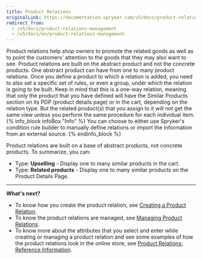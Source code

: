 ```yaml
---
title: Product Relations
originalLink: https://documentation.spryker.com/v5/docs/product-relations-management
redirect_from:
  - /v5/docs/product-relations-management
  - /v5/docs/en/product-relations-management
---
```


Product relations help shop owners to promote the related goods as well as to point the customers' attention to the goods that they may also want to see.
Product relations are built on the abstract product and not the concrete products. One abstract product can have from one to many product relations. Once you define a product to which a relation is added, you need to also set a specific set of rules, or even a group, under which the relation is going to be built. Keep in mind that this is a one-way relation, meaning that only the product that you have defined will have the Similar Products section on its PDP (product details page) or in the cart, depending on the relation type. But the related product(s) that you assign to it will not get the same view unless you perform the same procedure for each individual item. 
{% info_block infoBox "Info" %}
You can choose to either use Spryker's condition rule builder to manually define relations or import the information from an external source.
{% endinfo_block %}

Product relations are built on a base of abstract products, not concrete products.
To summarize, you can:
* Type: **Upselling** - Display one to many similar products in the cart.
* Type: **Related products** - Display one to many similar products on the Product Details Page.
***
**What's next?**

* To know how you create the product relation, see [Creating a Product Relation](https://documentation.spryker.com/docs/en/creating-a-product-relation).
* To know the product relations are managed, see [Managing Product Relations](https://documentation.spryker.com/docs/en/managing-product-relations).
* To know more about the attributes that you select and enter while creating or managing a product relation and see some examples of how the product relations look in the online store, see [Product Relations: Reference Information](https://documentation.spryker.com/docs/en/product-relations-reference-information).
